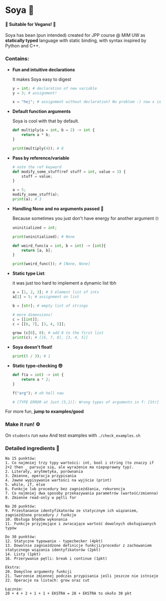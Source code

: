 # Soya 🌱
#### 💚 Suitable for Vegans! 💚

Soya has bean (pun intended) created for JPP course @ MIM UW as **statically typed** language with static binding, with syntax inspired by Python and C++.

### Contains:

- **Fun and intuitive declarations**

  It makes Soya easy to digest

  ```PYTHON
  y = int; # declaration of new variable
  y = 3; # assignment! 
  
  x = "hej"; # assignment without declaration? No problem :) now x is declared
  ```


- **Default function arguments**

  Soya is cool with that by default.
  
  ```python
  def multiply(a = int, b = 2) -> int {
      return a * b;
  }
  
  print(multiply(4)); # 8
  ```


- **Pass by reference/variable**

  ```python
  # note the ref keyword
  def modify_some_stuff(ref stuff = int, value = 3) {
      stuff = value;
  }
  
  a = 5;
  modify_some_stuff(a);
  print(a); # 3
  ```

- **Handling None and no arguments passed** :ghost:

  Because sometimes you just don't have energy for another argument :roll_eyes:

   ```python
   uninitialized = int;
   
   print(uninitialized); # None
   
   def weird_func(a = int, b = int) -> [int]{
       return [a, b];
   }
   
   print(weird_func()); # [None, None]
   ```
  
- **Static type List**:

  it was just too hard to implement a dynamic list tbh

  ```python
  a = [1, 2, 3]; # 3 element list of ints
  a[1] = 5; # assignment on list 
  
  b = [str]; # empty list of strings
  
  # more dimensions!
  c = [[int]];
  c = [[6, 7], [3, 4, 5]];
  
  grow (c[0], 8); # add 8 to the first list
  print(c); # [[6, 7, 8], [3, 4, 5]]
  ```

- **Soya doesn't float!**

  ```python
  print(5 / 3); # 1
  ```

- **Static type-checking :sunglasses:**

  ```python
  def f(a = int) -> int {
      return a * 2;
  }
  
  f("arg"); # oh hell naw
  
  # [TYPE ERROR at Just (5,1)]: Wrong types of arguments in f: [Str] instead of [Int]
  ```

For more fun, **jump to examples/good**

### Make it run! :gear:

On `students` run `make`
And test examples with `./check_examples.sh` 


### Detailed ingredients :notebook:

```
Na 15 punktów:
1. Co najmniej trzy typy wartości: int, bool i string (to znaczy if 2+2 then _ parsuje się, ale wyrażenie ma niepoprawny typ).
2. Literały, arytmetyka, porównania
3. Zmienne, operacja przypisania
4. Jawne wypisywanie wartości na wyjście (print)
5. while, if, else
6. Funkcje lub procedury bez zagnieżdżania, rekurencja
7. Co najmniej dwa sposoby przekazywania parametrów (wartość/zmienna)
8. Zmienne read-only w pętli for

Na 20 punktów:
9. Przesłananie identyfikatorów ze statycznym ich wiązaniem, zagnieżdżone procedury / funkcje
10. Obsługa błędów wykonania
11. Funkcje przyjmujące i zwracające wartość dowolnych obsługiwanych typów

Do 30 punktów:
12. Statyczne typowanie - typechecker (4pkt)
13. Dowolnie zagnieżdżone definicje funkcji/procedur z zachowaniem statycznego wiązania identyfikatorów (2pkt)
14. Listy (1pkt)
16. Przerywanie pętli: break i continue (1pkt)

Ekstra:
20. Domyślne argumenty funkcji
21. Tworzenie zmiennej podczas przypisania jeśli jeszcze nie istnieje 
22. Operacje na listach: grow oraz cut

Łącznie:
20 + 4 + 2 + 1 + 1 + EKSTRA = 28 + EKSTRA to około 30 pkt
```
